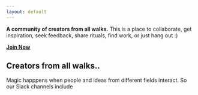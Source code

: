 ```yaml
---
layout: default
---
```


**A community of creators from all walks.** This is a place to collaborate, get inspiration, seek feedback, share rituals, find work, or just hang out :)

[**Join Now**](http://cdecaf.slack.com)

## Creators from all walks..

Magic happpens when people and ideas from different fields interact. So our Slack channels include
